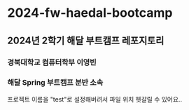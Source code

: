 # 2024-fw-haedal-bootcamp
## 2024년 2학기 해달 부트캠프 레포지토리

### 경북대학교 컴퓨터학부 이영빈
### 해달 Spring 부트캠프 분반 소속

프로젝트 이름을 "test"로 설정해버려서 파일 위치 헷갈릴 수 있어요..

